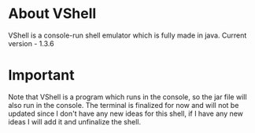 # About VShell
VShell is a console-run shell emulator which is fully made in java.
Current version - 1.3.6
# Important
Note that VShell is a program which runs in the console, so the jar file will also run in the console.
The terminal is finalized for now and will not be updated since I don't have any new ideas for this shell, if I have any new ideas I will add it and unfinalize the shell.
